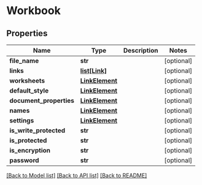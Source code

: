 # Workbook

## Properties
Name | Type | Description | Notes
------------ | ------------- | ------------- | -------------
**file_name** | **str** |  | [optional] 
**links** | [**list[Link]**](Link.md) |  | [optional] 
**worksheets** | [**LinkElement**](LinkElement.md) |  | [optional] 
**default_style** | [**LinkElement**](LinkElement.md) |  | [optional] 
**document_properties** | [**LinkElement**](LinkElement.md) |  | [optional] 
**names** | [**LinkElement**](LinkElement.md) |  | [optional] 
**settings** | [**LinkElement**](LinkElement.md) |  | [optional] 
**is_write_protected** | **str** |  | [optional] 
**is_protected** | **str** |  | [optional] 
**is_encryption** | **str** |  | [optional] 
**password** | **str** |  | [optional] 

[[Back to Model list]](../README.md#documentation-for-models) [[Back to API list]](../README.md#documentation-for-api-endpoints) [[Back to README]](../README.md)


